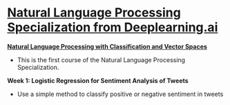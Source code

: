 # [Natural Language Processing Specialization from Deeplearning.ai](https://www.coursera.org/specializations/natural-language-processing)
 **[Natural Language Processing with Classification and Vector Spaces](https://www.coursera.org/learn/classification-vector-spaces-in-nlp)**
* This is the first course of the Natural Language Processing Specialization.

**Week 1: Logistic Regression for Sentiment Analysis of Tweets**

- Use a simple method to classify positive or negative sentiment in tweets
